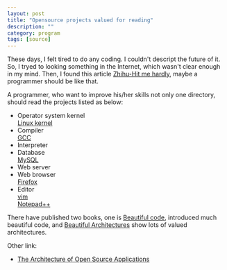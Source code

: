 ```yaml
---
layout: post
title: "Opensource projects valued for reading"
description: ""
category: program
tags: [source]
---
```


These days, I felt tired to do any coding. I couldn't descript the future of it.
So, I tryed to looking something in the Internet, which wasn't clear enough in 
my mind. Then, I found this article [Zhihu-Hit me hardly](http://www.zhihu.com/question/19589485), 
maybe a programmer should be like that.

A programmer, who want to improve his/her skills not only one directory, should 
read the projects listed as below:  

+ Operator system kernel  
  [Linux kernel](https://www.kernel.org/)
+ Compiler  
  [GCC](http://gcc.gnu.org/)
+ Interpreter  
+ Database  
  [MySQL](http://www.mysql.com/)
+ Web server  
+ Web browser  
  [Firefox](http://mozilla.org/firefox)
+ Editor  
  [vim](http://www.vim.org/)  
  [Notepad++](http://www.notepad-plus-plus.org/)

There have published two books, one is [Beautiful code](http://oreilly.com/catalog/9780596510046), 
introduced much beautiful code, and [Beautiful Architectures](http://oreilly.com/catalog/9780596517984) 
show lots of valued architectures.

Other link:  

+ [The Architecture of Open Source Applications](http://www.aosabook.org/en/index.html)
